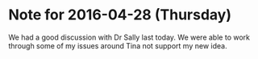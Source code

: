 # Note for 2016-04-28 (Thursday)

We had a good discussion with Dr Sally last today. We were able to work through some of my issues around Tina not support my new idea.
